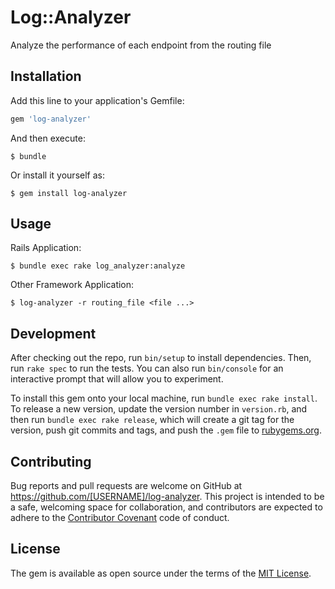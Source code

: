 # Log::Analyzer

Analyze the performance of each endpoint from the routing file

## Installation

Add this line to your application's Gemfile:

```ruby
gem 'log-analyzer'
```

And then execute:

    $ bundle

Or install it yourself as:

    $ gem install log-analyzer

## Usage

Rails Application:

    $ bundle exec rake log_analyzer:analyze

Other Framework Application:

    $ log-analyzer -r routing_file <file ...>

## Development

After checking out the repo, run `bin/setup` to install dependencies. Then, run `rake spec` to run the tests. You can also run `bin/console` for an interactive prompt that will allow you to experiment.

To install this gem onto your local machine, run `bundle exec rake install`. To release a new version, update the version number in `version.rb`, and then run `bundle exec rake release`, which will create a git tag for the version, push git commits and tags, and push the `.gem` file to [rubygems.org](https://rubygems.org).

## Contributing

Bug reports and pull requests are welcome on GitHub at https://github.com/[USERNAME]/log-analyzer. This project is intended to be a safe, welcoming space for collaboration, and contributors are expected to adhere to the [Contributor Covenant](contributor-covenant.org) code of conduct.


## License

The gem is available as open source under the terms of the [MIT License](http://opensource.org/licenses/MIT).

